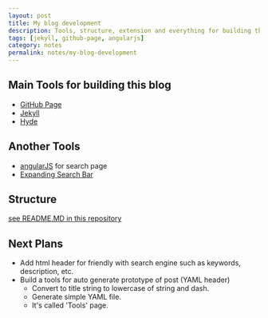 ```yaml
---
layout: post
title: My blog development
description: Tools, structure, extension and everything for building this blog
tags: [jekyll, github-page, angularjs]
category: notes
permalink: notes/my-blog-development
---
```


## Main Tools for building this blog
- [GitHub Page](https://pages.github.com)
- [Jekyll](jekyllrb.com)
- [Hyde](http://hyde.getpoole.com/)

## Another Tools
- [angularJS](https://angularjs.org/) for search page
- [Expanding Search Bar](http://tympanus.net/Tutorials/ExpandingSearchBar/)

## Structure
[see README.MD in this repository](https://github.com/mildronize/mildronize.github.io/blob/master/README.md)

## Next Plans
- Add html header for friendly with search engine such as keywords, description, etc.
- Build a tools for auto generate prototype of post (YAML header)
  - Convert to title string to lowercase of string and dash.
  - Generate simple YAML file.
  - It's called 'Tools' page.
